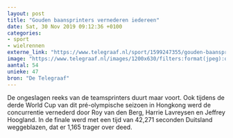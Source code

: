 ```yaml
---
layout: post
title: "Gouden baansprinters vernederen iedereen"
date: Sat, 30 Nov 2019 09:12:36 +0100
categories: 
- sport 
- wielrennen 
externe_link: "https://www.telegraaf.nl/sport/1599247355/gouden-baansprinters-vernederen-iedereen"
image: "https://www.telegraaf.nl/images/1200x630/filters:format(jpeg):quality(80)/cdn-kiosk-api.telegraaf.nl/cca4b57c-1349-11ea-b8d2-02d2fb1aa1d7.jpg"
aantal: 54
unieke: 47
bron: "De Telegraaf"
---
```


<p class="intro">De ongeslagen reeks van de teamsprinters duurt maar voort. Ook tijdens de derde World Cup van dit pré-olympische seizoen in Hongkong werd de concurrentie vernederd door Roy van den Berg, Harrie Lavreysen en Jeffrey Hoogland. In de finale werd met een tijd van 42,271 seconden Duitsland weggeblazen, dat er 1,165 trager over deed.</p>
